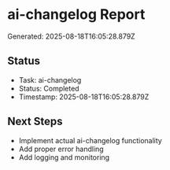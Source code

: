 # ai-changelog Report

Generated: 2025-08-18T16:05:28.879Z

## Status
- Task: ai-changelog
- Status: Completed
- Timestamp: 2025-08-18T16:05:28.879Z

## Next Steps
- Implement actual ai-changelog functionality
- Add proper error handling
- Add logging and monitoring
